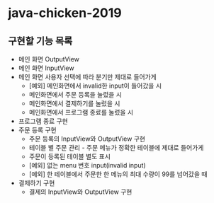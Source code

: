 # java-chicken-2019

## 구현할 기능 목록
- 메인 화면 OutputView
- 메인 화면 InputView
- 메인 화면 사용자 선택에 따라 분기만 제대로 들어가게
  * [예외] 메인화면에서 invalid한 input이 들어갔을 시
  * 메인화면에서 주문 등록을 눌렀을 시 
  * 메인화면에서 결제하기를 눌렀을 시
  * 메인화면에서 프로그램 종료를 눌렀을 시
- 프로그램 종료 구현
- 주문 등록 구현
  * 주문 등록의 InputView와 OutputView 구현
  * 테이블 별 주문 관리 - 주문 메뉴가 정확한 테이블에 제대로 들어가게
  * 주문이 등록된 테이블 별도 표시
  * [예외] 없는 menu 번호 input(invalid input)
  * [예외] 한 테이블에서 주문한 한 메뉴의 최대 수량이 99를 넘어갔을 때
- 결제하기 구현
  * 결제의 InputView와 OutputView 구현